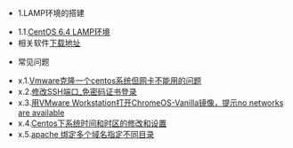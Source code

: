 * 1.LAMP环境的搭建
 - 1.1.[CentOS 6.4 LAMP环境](1.1.md)
 - 相关软件[下载地址](0.0.md)
* 常见问题
 - x.1.[Vmware克隆一个centos系统但网卡不能用的问题](x.1.md)
 - x.2.[修改SSH端口_免密码证书登录](x.2.md)
 - x.3.[用VMware Workstation打开ChromeOS-Vanilla镜像，提示no networks are available](x.3.md)
 - x.4.[Centos下系统时间和时区的修改和设置](x.4.md)
 - x.5.[apache 绑定多个域名指定不同目录](x.5.md)
 
